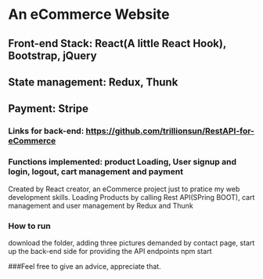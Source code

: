 # An eCommerce Website 
## Front-end Stack: React(A little React Hook), Bootstrap, jQuery
## State management: Redux, Thunk
## Payment: Stripe
### Links for back-end: https://github.com/trillionsun/RestAPI-for-eCommerce
### Functions implemented: product Loading, User signup and login, logout, cart management and payment

Created by React creator, an eCommerce project just to pratice my web development skills. 
Loading Products by calling Rest API(SPring BOOT), cart management and user management by Redux and Thunk

### How to run
download the folder, adding three pictures demanded by contact page, start up the back-end side for providing the API endpoints 
npm start


###Feel free to give an advice, appreciate that.
